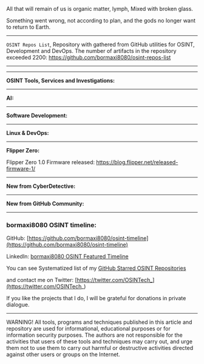 
All that will remain of us is organic matter, lymph, Mixed with broken glass.


Something went wrong, not according to plan, and the gods no longer want to return to Earth.

----

```OSINT Repos List```, Repository with gathered from GitHub utilities for OSINT, Development and DevOps. The number of artifacts in the repository exceeded 2200: https://github.com/bormaxi8080/osint-repos-list

----



----

**OSINT Tools, Services and Investigations:**



----

**AI:**



---

**Software Development:**



----

**Linux & DevOps:**


----

**Flipper Zero:**

Flipper Zero 1.0 Firmware released: https://blog.flipper.net/released-firmware-1/

----

**New from CyberDetective:**



----

**New from GitHub Community:**



----
### bormaxi8080 OSINT timeline:

GitHub: [https://github.com/bormaxi8080/osint-timeline](https://github.com/bormaxi8080/osint-timeline)

LinkedIn: [bormaxi8080 OSINT Featured Timeline](https://www.linkedin.com/in/osintech/details/featured/)

You can see Systematized list of my [GitHub Starred OSINT Repositories](https://github.com/bormaxi8080/osint-repos-list)

and contact me on Twitter: [https://twitter.com/OSINTech_](https://twitter.com/OSINTech_)

If you like the projects that I do, I will be grateful for donations in private dialogue.

----

WARNING! All tools, programs and techniques published in this article and repository are used for informational, educational purposes or for information security purposes. The authors are not responsible for the activities that users of these tools and techniques may carry out, and urge them not to use them to carry out harmful or destructive activities directed against other users or groups on the Internet.
